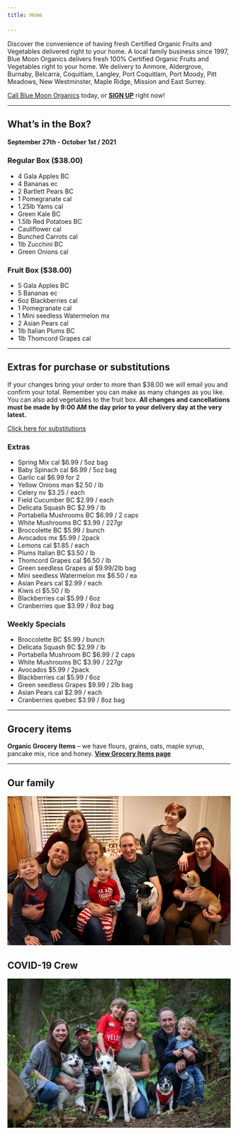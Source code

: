 ```yaml
---
title: Home

---
```

Discover the convenience of having fresh Certified Organic Fruits and Vegetables delivered right to your home. A local family business since 1997, Blue Moon Organics delivers fresh 100% Certified Organic Fruits and Vegetables right to your home. We delivery to Anmore, Aldergrove, Burnaby, Belcarra, Coquitlam, Langley, Port Coquitlam, Port Moody, Pitt Meadows, New Westminster, Maple Ridge, Mission and East Surrey.

[Call Blue Moon Organics](/contact) today, or [**SIGN UP**](/sign-up) right now!

***

## What’s in the Box?

#### **September 27th - October 1st / 2021**

### Regular Box ($38.00)

* 4 Gala Apples  BC
* 4 Bananas  ec
* 2 Bartlett Pears  BC
* 1 Pomegranate  cal
* 1.25lb Yams  cal
* Green Kale  BC
* 1.5lb Red Potatoes  BC
* Cauliflower  cal
* Bunched Carrots  cal
* 1lb Zucchini  BC
* Green Onions  cal

### Fruit Box ($38.00)

* 5 Gala Apples  BC
* 5 Bananas  ec
* 6oz Blackberries  cal
* 1 Pomegranate  cal
* 1 Mini seedless Watermelon  mx
* 2 Asian Pears  cal
* 1lb Italian Plums  BC
* 1lb Thomcord Grapes  cal

***

## Extras for purchase or substitutions

If your changes bring your order to more than $38.00 we will email you and confirm your total. Remember you can make as many changes as you like. You can also add vegetables to the fruit box. **All changes and cancellations must be made by 9:00 AM the day prior to your delivery day at the very latest.**

[Click here for substitutions](/substitutions "Click here for substitutions")

### Extras

* Spring Mix  cal   $6.99 / 5oz bag
* Baby Spinach cal   $6.99 / 5oz bag
* Garlic  cal   $6.99 for 2
* Yellow Onions  man   $2.50 / lb
* Celery  nv   $3.25 / each
* Field Cucumber BC  $2.99 / each
* Delicata Squash  BC   $2.99 / lb
* Portabella Mushrooms BC  $6.99 / 2 caps
* White Mushrooms  BC   $3.99 / 227gr
* Broccolette  BC   $5.99 / bunch
* Avocados  mx   $5.99 / 2pack
* Lemons  cal   $1.85 / each
* Plums Italian  BC $3.50 / lb
* Thomcord Grapes  cal   $6.50 / lb
* Green seedless Grapes  al   $9.99/2lb bag
* Mini seedless Watermelon mx   $6.50 / ea
* Asian Pears  cal   $2.99 / each
* Kiwis  cl   $5.50 / lb
* Blackberries  cal  $5.99 / 6oz
* Cranberries  que  $3.99 / 8oz bag

### Weekly Specials

* Broccolette  BC  $5.99 / bunch
* Delicata Squash  BC  $2.99 / lb
* Portabella Mushroom  BC  $6.99 / 2 caps
* White Mushrooms  BC   $3.99 / 227gr
* Avocados   $5.99 / 2pack
* Blackberries  cal   $5.99 / 6oz
* Green seedless Grapes   $9.99 / 2lb bag
* Asian Pears  cal   $2.99 / each
* Cranberries  quebec  $3.99 / 8oz bag

***

## Grocery items

**Organic Grocery Items** – we have flours, grains, oats, maple syrup, pancake mix, rice and honey. [**View Grocery Items page**](/groceries)

***

## Our family

![Our family.](./uploads/IMG_1376-copy.jpg "Our family")

## COVID-19 Crew

![COVID-19 crew.](./uploads/covid.jpg "COVID-19 crew")